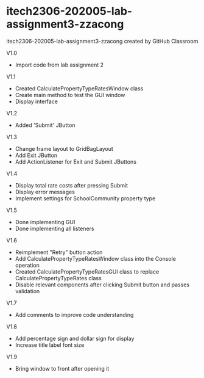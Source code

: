 # itech2306-202005-lab-assignment3-zzacong
itech2306-202005-lab-assignment3-zzacong created by GitHub Classroom

V1.0
- Import code from lab assignment 2

V1.1
- Created CalculatePropertyTypeRatesWindow class
- Create main method to test the GUI window
- Display interface

V1.2
- Added 'Submit' JButton

V1.3
- Change frame layout to GridBagLayout
- Add Exit JButton
- Add ActionListener for Exit and Submit JButtons

V1.4
- Display total rate costs after pressing Submit
- Display error messages
- Implement settings for SchoolCommunity property type

V1.5
- Done implementing GUI
- Done implementing all listeners

V1.6
- Reimplement "Retry" button action
- Add CalculatePropertyTypeRatesWindow class into the Console operation
- Created CalculatePropertyTypeRatesGUI class to replace CalculatePropertyTypeRates class
- Disable relevant components after clicking Submit button and passes validation

V1.7
- Add comments to improve code understanding

V1.8
- Add percentage sign and dollar sign for display
- Increase title label font size

V1.9
- Bring window to front after opening it
